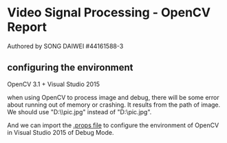 # Video Signal Processing - OpenCV Report
Authored by SONG DAIWEI   #44161588-3

## configuring the environment
OpenCV 3.1 + Visual Studio 2015

when using OpenCV to process image and debug, there will be some error about running out of memory or crashing. It results from the path of image. We should use "D:\\\\pic.jpg" instead of "D:\\pic.jpg".

And we can import the [.props file](DebugPropertySheet.props) to configure the environment of OpenCV in Visual Studio 2015 of Debug Mode.

